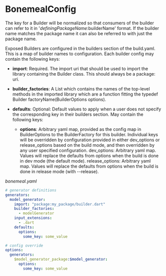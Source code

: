 # BonemealConfig

The key for a Builder will be normalized so that consumers of the builder can refer to it in '$definingPackageName:$builderName' format. If the builder name matches the package name it can also be referred to with just the package name.

Exposed Builders are configured in the builders section of the build.yaml. This is a map of builder names to configuration. Each builder config may contain the following keys:

  * **import**: Required. The import uri that should be used to import the library containing the Builder class. This should always be a package: uri.
  
  * **builder_factories**: A List<String> which contains the names of the top-level methods in the imported library which are a function fitting the typedef Builder factoryName(BuilderOptions options).

  * **defaults**: Optional: Default values to apply when a user does not specify the corresponding key in their builders section. May contain the following keys:

    * **options**: Arbitrary yaml map, provided as the config map in BuilderOptions to the BuilderFactory for this builder. Individual keys will be overridden by configuration provided in either dev_options or release_options based on the build mode, and then overridden by any user specified configuration.
    dev_options: Arbitrary yaml map. Values will replace the defaults from options when the build is done in dev mode (the default mode).
    release_options: Arbitrary yaml map. Values will replace the defaults from options when the build is done in release mode (with --release).



_bonemeal.yaml_
```yaml
# generator definitions
generators:
  model_generator:
    import: "package:my_package/builder.dart"
    builder_factories: 
      - modelGenerator
    input_extensions: 
      - .dart
    defaults:
      options:
        some_key: some_value

# config override
options:
  generators:
    $model_generator_package:$model_generator:
      options:
        some_key: some_value
```